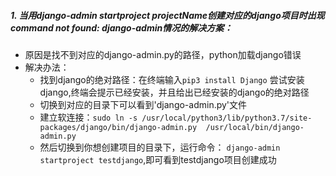 ##### 1. 当用django-admin startproject projectName创建对应的django项目时出现command not found: django-admin情况的解决方案：
* 原因是找不到对应的django-admin.py的路径，python加载django错误
* 解决办法：
    - 找到django的绝对路径：在终端输入```pip3 install Django``` 尝试安装django,终端会提示已经安装，并且给出已经安装的django的绝对路径
    - 切换到对应的目录下可以看到'django-admin.py'文件
    - 建立软连接：```sudo ln -s /usr/local/python3/lib/python3.7/site-packages/django/bin/django-admin.py  /usr/local/bin/django-admin.py```
    - 然后切换到你想创建项目的目录下，运行命令： ```django-admin startproject testdjango```,即可看到testdjango项目创建成功
